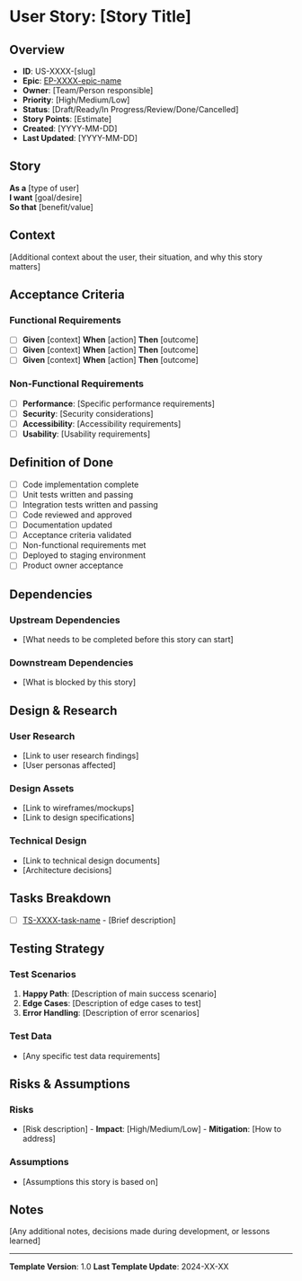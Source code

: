 # User Story: [Story Title]

## Overview

- **ID**: US-XXXX-[slug]
- **Epic**: [EP-XXXX-epic-name](../../README.md)
- **Owner**: [Team/Person responsible]
- **Priority**: [High/Medium/Low]
- **Status**: [Draft/Ready/In Progress/Review/Done/Cancelled]
- **Story Points**: [Estimate]
- **Created**: [YYYY-MM-DD]
- **Last Updated**: [YYYY-MM-DD]

## Story

**As a** [type of user]  
**I want** [goal/desire]  
**So that** [benefit/value]

## Context

[Additional context about the user, their situation, and why this story matters]

## Acceptance Criteria

### Functional Requirements
- [ ] **Given** [context] **When** [action] **Then** [outcome]
- [ ] **Given** [context] **When** [action] **Then** [outcome]
- [ ] **Given** [context] **When** [action] **Then** [outcome]

### Non-Functional Requirements
- [ ] **Performance**: [Specific performance requirements]
- [ ] **Security**: [Security considerations]
- [ ] **Accessibility**: [Accessibility requirements]
- [ ] **Usability**: [Usability requirements]

## Definition of Done

- [ ] Code implementation complete
- [ ] Unit tests written and passing
- [ ] Integration tests written and passing
- [ ] Code reviewed and approved
- [ ] Documentation updated
- [ ] Acceptance criteria validated
- [ ] Non-functional requirements met
- [ ] Deployed to staging environment
- [ ] Product owner acceptance

## Dependencies

### Upstream Dependencies
- [What needs to be completed before this story can start]

### Downstream Dependencies
- [What is blocked by this story]

## Design & Research

### User Research
- [Link to user research findings]
- [User personas affected]

### Design Assets
- [Link to wireframes/mockups]
- [Link to design specifications]

### Technical Design
- [Link to technical design documents]
- [Architecture decisions]

## Tasks Breakdown

- [ ] [TS-XXXX-task-name](./tasks/TS-XXXX-task-name/README.md) - [Brief description]

## Testing Strategy

### Test Scenarios
1. **Happy Path**: [Description of main success scenario]
2. **Edge Cases**: [Description of edge cases to test]
3. **Error Handling**: [Description of error scenarios]

### Test Data
- [Any specific test data requirements]

## Risks & Assumptions

### Risks
- [Risk description] - **Impact**: [High/Medium/Low] - **Mitigation**: [How to address]

### Assumptions
- [Assumptions this story is based on]

## Notes

[Any additional notes, decisions made during development, or lessons learned]

---

**Template Version**: 1.0
**Last Template Update**: 2024-XX-XX
